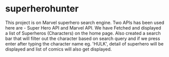 # superherohunter
This project is on Marvel superhero search engine. Two APIs has been used here are - Super Hero API and Marvel API. We have Fetched and displayed a list of Superheros (Characters) on the home page. Also created a search bar that will filter out the character based on search query and if we press enter after typing the character name eg. 'HULK', detail of superhero will be displayed and list of comics will also get displayed.
